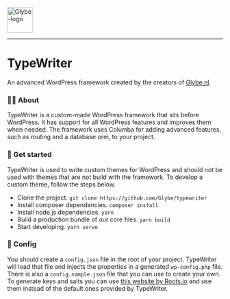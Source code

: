 <a href="https://glybe.nl/" target="_blank" rel="noopener">
    <img src="https://cdn.glybe.nl/public/brand/SVG/logo.svg" alt="Glybe-logo" height="60" width="60"/>
</a>

---

# TypeWriter
An advanced WordPress framework created by the creators of [Glybe.nl](https://glybe.nl).

### 👋🏽 About
TypeWriter is a custom-made WordPress framework that sits before WordPress. It has support
for all WordPress features and improves them when needed. The framework uses Columba for
adding advanced features, such as routing and a database orm, to your project.

### 🚀 Get started
TypeWriter is used to write custom themes for WordPress and should not be used with themes
that are not build with the framework. To develop a custom theme, follow the steps below.
- Clone the project. `git clone https://github.com/Glybe/typewriter`
- Install composer dependencies. `composer install`
- Install node.js dependencies. `yarn`
- Build a production bundle of our core files. `yarn build`
- Start developing. `yarn serve`

### 🔧 Config
You should create a `config.json` file in the root of your project. TypeWriter will load
that file and injects the properties in a generated `wp-config.php` file. There is also
a `config.sample.json` file that you can use to create your own. To generate keys and salts
you can use [this website by Roots.io](https://roots.io/salts.html) and use them instead
of the default ones provided by TypeWriter.
